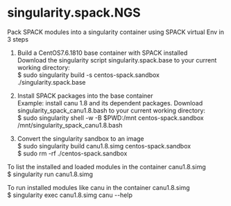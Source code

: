 # singularity.spack.NGS

Pack SPACK modules into a singularity container using SPACK virtual Env in 3 steps

1. Build a CentOS7.6.1810 base container with SPACK installed\
Download the singularity script singularity.spack.base to your current working directory:\
$ sudo singularity build -s centos-spack.sandbox ./singularity.spack.base

2. Install SPACK packages into the base container\
Example: install canu 1.8 and its dependent packages. Download singularity_spack_canu1.8.bash to your current working directory:\
$ sudo singularity shell -w -B $PWD:/mnt centos-spack.sandbox /mnt/singularity_spack_canu1.8.bash 

3. Convert the singularity sandbox to an image\
$ sudo singularity build canu1.8.simg centos-spack.sandbox\
$ sudo rm -rf ./centos-spack.sandbox

To list the installed and loaded modules in the container canu1.8.simg\
$ singularity run canu1.8.simg

To run installed modules like canu in the container canu1.8.simg\
$ singularity exec canu1.8.simg canu --help
